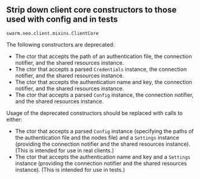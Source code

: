 ## Strip down client core constructors to those used with config and in tests

`swarm.neo.client.mixins.ClientCore`

The following constructors are deprecated:
* The ctor that accepts the path of an authentication file, the connection
  notifier, and the shared resources instance.
* The ctor that accepts a parsed `Credentials` instance, the connection
  notifier, and the shared resources instance.
* The ctor that accepts the authentication name and key, the connection
  notifier, and the shared resources instance.
* The ctor that accepts a parsed `Config` instance, the connection notifier, and
  the shared resources instance.

Usage of the deprecated constructors should be replaced with calls to either:
* The ctor that accepts a parsed `Config` instance (specifying the paths of the
  authentication file and the nodes file) and a `Settings` instance (providing
  the connection notifier and the shared resources instance). (This is intended
  for use in real clients.)
* The ctor that accepts the authentication name and key and a `Settings`
  instance (providing the connection notifier and the shared resources
  instance). (This is intended for use in tests.)

